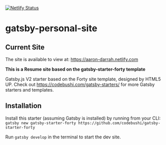 [![Netlify Status](https://api.netlify.com/api/v1/badges/f31f6c47-e1ca-456b-baae-962f6c0737a2/deploy-status)](https://app.netlify.com/sites/aaron-darrah/deploys)
# gatsby-personal-site

## Current Site
The site is available to view at:
https://aaron-darrah.netlify.com

**This is a Resume site based on the gatsby-starter-forty template**

Gatsby.js V2 starter based on the Forty site template, designed by HTML5 UP. Check out https://codebushi.com/gatsby-starters/ for more Gatsby starters and templates.

## Installation

Install this starter (assuming Gatsby is installed) by running from your CLI:
<br/>
`gatsby new gatsby-starter-forty https://github.com/codebushi/gatsby-starter-forty`

Run `gatsby develop` in the terminal to start the dev site.
